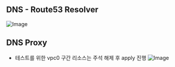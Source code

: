 
## DNS - Route53 Resolver
![Image](https://github.com/user-attachments/assets/282d72fd-edea-462d-bc94-07d8812a1968)



## DNS Proxy

- 테스트를 위한 vpc0 구간 리소스는 주석 해제 후 apply 진행
![Image](https://github.com/user-attachments/assets/ad2d1508-0b26-44e3-8ab0-2c274e2c48c6)